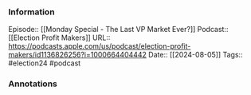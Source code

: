 ### Information

Episode:: [[Monday Special - The Last VP Market Ever?]]
Podcast:: [[Election Profit Makers]]
URL:: https://podcasts.apple.com/us/podcast/election-profit-makers/id1136826256?i=1000664404442
Date:: [[2024-08-05]]
Tags:: #election24 
#podcast


### Annotations

